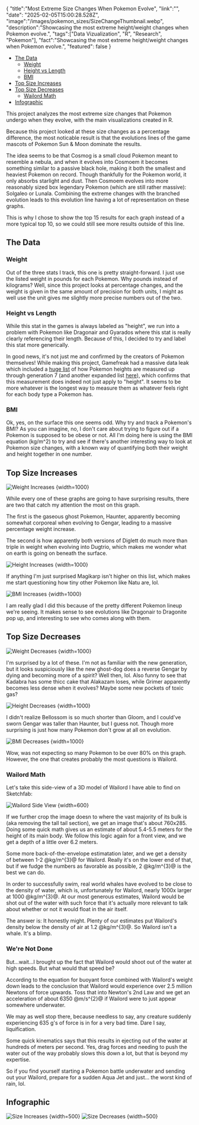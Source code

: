 {
    "title":"Most Extreme Size Changes When Pokemon Evolve",
    "link":"",
    "date": "2025-02-05T15:00:28.528Z",
    "image":"/images/pokemon_sizes/SizeChangeThumbnail.webp",
    "description":"Showcasing the most extreme height/weight changes when Pokemon evolve.",
    "tags":["Data Vizualization", "R", "Research", "Pokemon"],
    "fact":"Showcasing the most extreme height/weight changes when Pokemon evolve.",
    "featured": false
}

- [The Data](#the-data)
    - [Weight](#weight)
    - [Height vs Length](#height-vs-length)
    - [BMI](#bmi)
- [Top Size Increases](#top-size-increases)
- [Top Size Decreases](#top-size-decreases)
    - [Wailord Math](#wailord-math)
- [Infographic](#infographic)

This project analyzes the most extreme size changes that Pokemon undergo when they evolve, with the main visualizations created in R.

Because this project looked at these size changes as a percentage difference, the most noticable result is that the evolutions lines of the game mascots of Pokemon Sun & Moon dominate the results. 

The idea seems to be that Cosmog is a small cloud Pokemon meant to resemble a nebula, and when it evolves into Cosmoem it becomes something similar to a passive black hole, making it both the smallest and heaviest Pokemon on record. Though thankfully for the Pokemon world, it only absorbs starlight and dust. Then Cosmoem evolves into more reasonably sized box legendary Pokemon (which are still rather massive): Solgaleo or Lunala. Combining the extreme changes with the branched evolution leads to this evolution line having a lot of representation on these graphs.

This is why I chose to show the top 15 results for each graph instead of a more typical top 10, so we could still see more results outside of this line.

## The Data

### Weight

Out of the three stats I track, this one is pretty straight-forward. I just use the listed weight in pounds for each Pokemon. Why pounds instead of kilograms? Well, since this project looks at percentage changes, and the weight is given in the same amount of precision for both units, I might as well use the unit gives me slightly more precise numbers out of the two.

### Height vs Length

While this stat in the games is always labeled as "height", we run into a problem with Pokemon like Dragonair and Gyarados where this stat is really clearly referencing their length. Because of this, I decided to try and label this stat more generically.

In good news, it's not just me and confirmed by the creators of Pokemon themselves! While making this project, Gamefreak had a massive data leak which included a [huge list](https://www.reddit.com/r/PokeLeaks/comments/1ghw9v3/leaked_documents_that_explain_how_pok%C3%A9mon_heights/) of how Pokemon heights are measured up through generation 7 (and another expanded list [here](https://www.reddit.com/r/PokeLeaks/comments/1gj2a7l/height_measurement_guide_updated_for_usum/)), which confirms that this measurement does indeed not just apply to "height". It seems to be more whatever is the longest way to measure them as whatever feels right for each body type a Pokemon has. 

### BMI

Ok, yes, on the surface this one seems odd. Why try and track a Pokemon's BMI? As you can imagine, no, I don't care about trying to figure out if a Pokemon is supposed to be obese or not. All I'm doing here is using the BMI equation (kg/m^2) to try and see if there's another interesting way to look at Pokemon size changes, with a known way of quantifying both their weight and height together in one number.

## Top Size Increases

![Weight Increases](/images/pkmn_sizes/weight_increases.webp "Top Weight Increases on Pokemon Evolution")
{width=1000}

While every one of these graphs are going to have surprising results, there are two that catch my attention the most on this graph. 

The first is the gaseous ghost Pokemon, Haunter, apparently becoming somewhat corporeal when evolving to Gengar, leading to a massive percentage weight increase.

The second is how apparently both versions of Diglett do much more than triple in weight when evolving into Dugtrio, which makes me wonder what on earth is going on beneath the surface.

![Height Increases](/images/pkmn_sizes/height_increases.webp "Top Height Increases on Pokemon Evolution")
{width=1000}

If anything I'm just surprised Magikarp isn't higher on this list, which makes me start questioning how tiny other Pokemon like Natu are, lol.

![BMI Increases](/images/pkmn_sizes/bmi_increases.webp "Top BMI Increases on Pokemon Evolution")
{width=1000}

I am really glad I did this because of the pretty different Pokemon lineup we're seeing. It makes sense to see evolutions like Dragonair to Dragonite pop up, and interesting to see who comes along with them.

## Top Size Decreases

![Weight Decreases](/images/pkmn_sizes/weight_decreases.webp "Top Weight Decreases on Pokemon Evolution")
{width=1000}

I'm surprised by a lot of these. I'm not as familiar with the new generation, but it looks suspiciously like the new ghost-dog does a reverse Gengar by dying and becoming more of a spirit? Well then, lol. Also funny to see that Kadabra has some thicc cake that Alakazam loses, while Grimer apparently becomes less dense when it evolves? Maybe some new pockets of toxic gas?

![Height Decreases](/images/pkmn_sizes/height_decreases.webp "Top Height Decreases on Pokemon Evolution")
{width=1000}

I didn't realize Bellossom is so much shorter than Gloom, and I could've sworn Gengar was taller than Haunter, but I guess not. Though more surprising is just how many Pokemon don't grow at all on evolution.

![BMI Decreases](/images/pkmn_sizes/bmi_decreases.webp "Top BMI Decreases on Pokemon Evolution")
{width=1000}

Wow, was not expecting so many Pokemon to be over 80% on this graph. However, the one that creates probably the most questions is Wailord.

### Wailord Math

Let's take this side-view of a 3D model of Wailord I have able to find on Sketchfab:

![Wailord Side View](/images/pkmn_sizes/wailord.png "Side view of a 3D model of Wailord")
{width=600}

If we further crop the image doesn to where the vast majority of its bulk is (aka removing the tall tail section), we get an image that's about 760x285. Doing some quick math gives us an estimate of about 5.4-5.5 meters for the height of its main body. We follow this logic again for a front view, and we get a depth of a little over 6.2 meters.

Some more back-of-the-envelope estimatation later, and we get a density of between 1-2 @kg/m^{3}@ for Wailord. Really it's on the lower end of that, but if we fudge the numbers as favorable as possible, 2 @kg/m^{3}@ is the best we can do.

In order to successfully swim, real world whales have evolved to be close to the density of water, which is, unfortunately for Wailord, nearly 1000x larger at 1000 @kg/m^{3}@. At our most generous estimates, Wailord would be 
shot out of the water with such force that it's actually more relevant to talk about whether or not it would float in the air itself.

The answer is: It honestly might. Plenty of our estimates put Wailord's density below the density of air at 1.2 @kg/m^{3}@. So Wailord isn't a whale. It's a blimp.

### We're Not Done

But...wait...I brought up the fact that Wailord would shoot out of the water at high speeds. But what would that speed be?

According to the equation for buoyant force combined with Wailord's weight down leads to the conclusion that Wailord would experience over 2.5 million Newtons of force upwards. Toss that into Newton's 2nd Law and we get an acceleration of about 6350 @m/s^{2}@ if Wailord were to just appear somewhere underwater.

We may as well stop there, because needless to say, any creature suddenly experiencing 635 g's of force is in for a very bad time. Dare I say, liquification.

Some quick kinematics says that this results in ejecting out of the water at hundreds of meters per second. Yes, drag forces and needing to push the water out of the way probably slows this down a lot, but that is beyond my expertise.

So if you find yourself starting a Pokemon battle underwater and sending out your Wailord, prepare for a sudden Aqua Jet and just... the worst kind of rain, lol.

## Infographic

![Size Increases](/images/pkmn_sizes/SizeIncreases.webp "Top Size Increases on Pokemon Evolution")
{width=500} 
![Size Decreases](/images/pkmn_sizes/SizeDecreases.webp "Top Size Decreases on Pokemon Evolution")
{width=500}
